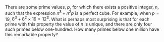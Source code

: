 There are some prime values, $p$, for which there exists a positive integer, $n$, such that the expression $n^3 + n^2p$ is a perfect cube.
For example, when $p = 19$, $8^3 + 8^2 \times 19 = 12^3$.
What is perhaps most surprising is that for each prime with this property the value of $n$ is unique, and there are only four such primes below one-hundred.
How many primes below one million have this remarkable property?